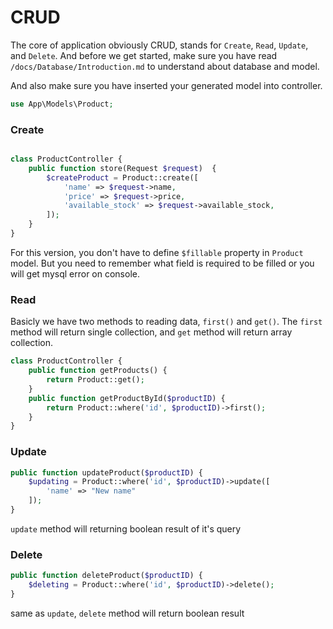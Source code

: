 # CRUD

The core of application obviously CRUD, stands for `Create`, `Read`, `Update`, and `Delete`. And before we get started, make sure you have read `/docs/Database/Introduction.md` to understand about database and model.

And also make sure you have inserted your generated model into controller.

```php
use App\Models\Product;
```

### Create

```php

class ProductController {
    public function store(Request $request)  {
        $createProduct = Product::create([
            'name' => $request->name,
            'price' => $request->price,
            'available_stock' => $request->available_stock,
        ]);
    }
}
```

For this version, you don't have to define `$fillable` property in `Product` model. But you need to remember what field is required to be filled or you will get mysql error on console.

### Read

Basicly we have two methods to reading data, `first()` and `get()`.  The `first` method will return single collection, and `get` method will return array collection.

```php
class ProductController {
    public function getProducts() {
        return Product::get();
    }
    public function getProductById($productID) {
        return Product::where('id', $productID)->first();
    }
}
```

### Update

```php
public function updateProduct($productID) {
    $updating = Product::where('id', $productID)->update([
        'name' => "New name"
    ]);
}
```

`update` method will returning boolean result of it's query

### Delete

```php
public function deleteProduct($productID) {
    $deleting = Product::where('id', $productID)->delete();
}
```

same as `update`, `delete` method will return boolean result